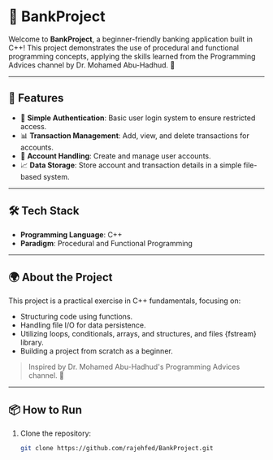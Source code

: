 # 🏦 BankProject

Welcome to **BankProject**, a beginner-friendly banking application built in C++! This project demonstrates the use of procedural and functional programming concepts, applying the skills learned from the Programming Advices channel by Dr. Mohamed Abu-Hadhud. 🌟

---

## 🚀 Features

- 🔐 **Simple Authentication**: Basic user login system to ensure restricted access.
- 📊 **Transaction Management**: Add, view, and delete transactions for accounts.
- 🧾 **Account Handling**: Create and manage user accounts.
- 📈 **Data Storage**: Store account and transaction details in a simple file-based system.

---

## 🛠️ Tech Stack

- **Programming Language**: C++
- **Paradigm**: Procedural and Functional Programming

---

## 🌍 About the Project

This project is a practical exercise in C++ fundamentals, focusing on:
- Structuring code using functions.
- Handling file I/O for data persistence.
- Utilizing loops, conditionals, arrays, and structures, and files {fstream} library.
- Building a project from scratch as a beginner.

> Inspired by Dr. Mohamed Abu-Hadhud's Programming Advices channel. 🙏

---

## 📦 How to Run

1. Clone the repository:
   ```bash
   git clone https://github.com/rajehfed/BankProject.git
